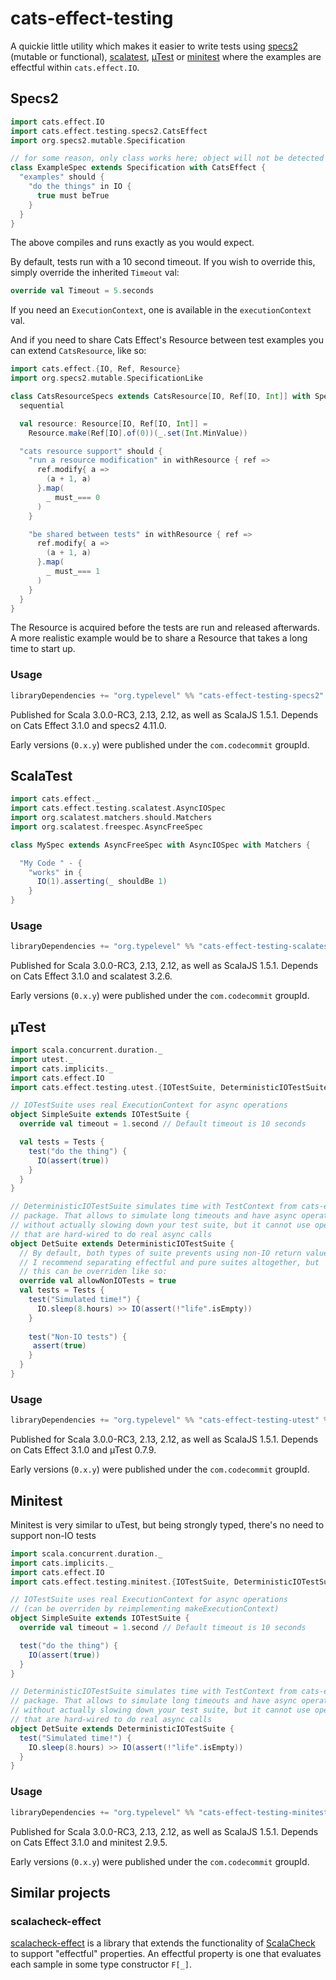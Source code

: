 # cats-effect-testing

A quickie little utility which makes it easier to write tests using [specs2](https://specs2.org) (mutable or functional), [scalatest](http://scalatest.org), [µTest](https://github.com/lihaoyi/utest) or [minitest](https://github.com/monix/minitest) where the examples are effectful within `cats.effect.IO`.

## Specs2

```scala
import cats.effect.IO
import cats.effect.testing.specs2.CatsEffect
import org.specs2.mutable.Specification

// for some reason, only class works here; object will not be detected by sbt
class ExampleSpec extends Specification with CatsEffect {
  "examples" should {
    "do the things" in IO {
      true must beTrue
    }
  }
}
```

The above compiles and runs exactly as you would expect.

By default, tests run with a 10 second timeout. If you wish to override this, simply override the inherited `Timeout` val:

```scala
override val Timeout = 5.seconds
```

If you need an `ExecutionContext`, one is available in the `executionContext` val.

And if you need to share Cats Effect's Resource between test examples you can extend `CatsResource`, like so:

```scala
import cats.effect.{IO, Ref, Resource}
import org.specs2.mutable.SpecificationLike

class CatsResourceSpecs extends CatsResource[IO, Ref[IO, Int]] with SpecificationLike {
  sequential

  val resource: Resource[IO, Ref[IO, Int]] =
    Resource.make(Ref[IO].of(0))(_.set(Int.MinValue))

  "cats resource support" should {
    "run a resource modification" in withResource { ref =>
      ref.modify{ a =>
        (a + 1, a)
      }.map(
        _ must_=== 0
      )
    }

    "be shared between tests" in withResource { ref =>
      ref.modify{ a =>
        (a + 1, a)
      }.map(
        _ must_=== 1
      )
    }
  }
}
```

The Resource is acquired before the tests are run and released afterwards. A more realistic example would be to share a Resource that takes a long time to start up.

### Usage

```sbt
libraryDependencies += "org.typelevel" %% "cats-effect-testing-specs2" % "<version>" % Test
```

Published for Scala 3.0.0-RC3, 2.13, 2.12, as well as ScalaJS 1.5.1. Depends on Cats Effect 3.1.0 and specs2 4.11.0.

Early versions (`0.x.y`) were published under the `com.codecommit` groupId.

## ScalaTest

```scala
import cats.effect._
import cats.effect.testing.scalatest.AsyncIOSpec
import org.scalatest.matchers.should.Matchers
import org.scalatest.freespec.AsyncFreeSpec

class MySpec extends AsyncFreeSpec with AsyncIOSpec with Matchers {

  "My Code " - {
    "works" in {
      IO(1).asserting(_ shouldBe 1)
    }
}

```
### Usage

```sbt
libraryDependencies += "org.typelevel" %% "cats-effect-testing-scalatest" % "<version>" % Test
```

Published for Scala 3.0.0-RC3, 2.13, 2.12, as well as ScalaJS 1.5.1. Depends on Cats Effect 3.1.0 and scalatest 3.2.6.

Early versions (`0.x.y`) were published under the `com.codecommit` groupId.

## µTest

```scala
import scala.concurrent.duration._
import utest._
import cats.implicits._
import cats.effect.IO
import cats.effect.testing.utest.{IOTestSuite, DeterministicIOTestSuite}

// IOTestSuite uses real ExecutionContext for async operations
object SimpleSuite extends IOTestSuite {
  override val timeout = 1.second // Default timeout is 10 seconds

  val tests = Tests {
    test("do the thing") {
      IO(assert(true))
    }
  }
}

// DeterministicIOTestSuite simulates time with TestContext from cats-effect-laws
// package. That allows to simulate long timeouts and have async operations
// without actually slowing down your test suite, but it cannot use operations
// that are hard-wired to do real async calls
object DetSuite extends DeterministicIOTestSuite {
  // By default, both types of suite prevents using non-IO return values.
  // I recommend separating effectful and pure suites altogether, but
  // this can be overriden like so:
  override val allowNonIOTests = true
  val tests = Tests {
    test("Simulated time!") {
      IO.sleep(8.hours) >> IO(assert(!"life".isEmpty))
    }
    
    test("Non-IO tests") {
     assert(true)
    }
  }
}

```

### Usage

```sbt
libraryDependencies += "org.typelevel" %% "cats-effect-testing-utest" % "<version>" % Test
```

Published for Scala 3.0.0-RC3, 2.13, 2.12, as well as ScalaJS 1.5.1. Depends on Cats Effect 3.1.0 and µTest 0.7.9.

Early versions (`0.x.y`) were published under the `com.codecommit` groupId.

## Minitest

Minitest is very similar to uTest, but being strongly typed, there's no need to support
non-IO tests

```scala
import scala.concurrent.duration._
import cats.implicits._
import cats.effect.IO
import cats.effect.testing.minitest.{IOTestSuite, DeterministicIOTestSuite}

// IOTestSuite uses real ExecutionContext for async operations
// (can be overriden by reimplementing makeExecutionContext)
object SimpleSuite extends IOTestSuite {
  override val timeout = 1.second // Default timeout is 10 seconds

  test("do the thing") {
    IO(assert(true))
  }
}

// DeterministicIOTestSuite simulates time with TestContext from cats-effect-laws
// package. That allows to simulate long timeouts and have async operations
// without actually slowing down your test suite, but it cannot use operations
// that are hard-wired to do real async calls
object DetSuite extends DeterministicIOTestSuite {
  test("Simulated time!") {
    IO.sleep(8.hours) >> IO(assert(!"life".isEmpty))
  }
}

```

### Usage

```sbt
libraryDependencies += "org.typelevel" %% "cats-effect-testing-minitest" % "<version>" % Test
```

Published for Scala 3.0.0-RC3, 2.13, 2.12, as well as ScalaJS 1.5.1. Depends on Cats Effect 3.1.0 and minitest 2.9.5.

Early versions (`0.x.y`) were published under the `com.codecommit` groupId.

## Similar projects

### scalacheck-effect

[scalacheck-effect](https://github.com/typelevel/scalacheck-effect) is a library that extends the functionality of [ScalaCheck](https://scalacheck.org) to support "effectful" properties. An effectful property is one that evaluates each sample in some type constructor `F[_]`.
